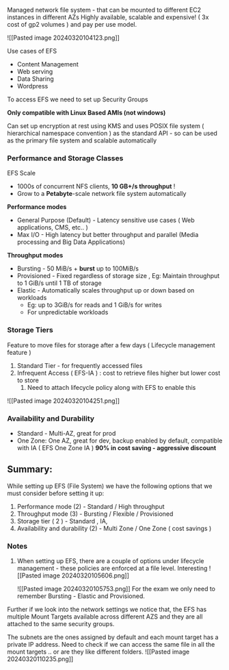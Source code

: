 
Managed network file system - that can be mounted to different EC2 instances in different AZs
Highly available, scalable and expensive! ( 3x cost of gp2 volumes ) and pay per use model.

![[Pasted image 20240320104123.png]]

Use cases of EFS
- Content Management
- Web serving
- Data Sharing
- Wordpress

To access EFS we need to set up Security Groups

**Only compatible with Linux Based AMIs (not windows)**

Can set up encryption at rest using KMS and uses POSIX file system ( hierarchical namespace convention ) as the standard API - so can be used as the primary file system and scalable automatically

### Performance and Storage Classes

EFS Scale
- 1000s of concurrent NFS clients, **10 GB+/s throughput** !
- Grow to a **Petabyte**-scale network file system automatically

**Performance modes**
- General Purpose (Default) - Latency sensitive use cases ( Web applications, CMS, etc.. )
- Max I/O - High latency but better throughput and parallel (Media processing and Big Data Applications)

**Throughput modes**
- Bursting - 50 MiB/s + **burst** up to 100MiB/s
- Provisioned - Fixed regardless of storage size , Eg: Maintain throughput to 1 GiB/s until 1 TB of storage
- Elastic - Automatically scales throughput up or down based on workloads
	- Eg: up to 3GiB/s for reads and 1 GiB/s for writes
	- For unpredictable workloads


### Storage Tiers

Feature to move files for storage after a few days ( Lifecycle management feature )
1. Standard Tier - for frequently accessed files
2. Infrequent Access ( EFS-IA ) : cost to retrieve files higher but lower cost to store
	1. Need to attach lifecycle policy along with EFS to enable this

![[Pasted image 20240320104251.png]]

### Availability and Durability

- Standard - Multi-AZ, great for prod
- One Zone: One AZ, great for dev, backup enabled by default, compatible with IA ( EFS One Zone IA ) **90% in cost saving - aggressive discount**


## Summary: 

While setting up EFS (File System) we have the following options that we must consider before setting it up:

1. Performance mode (2) - Standard / High throughput
2. Throughput mode (3) - Bursting / Flexible / Provisioned
3. Storage tier ( 2 ) - Standard , IA, 
4. Availability and durability (2) - Multi Zone / One Zone  ( cost savings )

### Notes
1. When setting up EFS, there are a couple of options under lifecycle management - these policies are enforced at a file level. Interesting
	![[Pasted image 20240320105606.png]]

	![[Pasted image 20240320105753.png]]
	For the exam we only need to remember Bursting - Elastic and Provisioned.
	


Further if we look into the network settings we notice that, the EFS has multiple Mount Targets available across different AZS and they are all attached to the same security groups.

The subnets are the ones assigned by default and each mount target has a private IP address. Need to check if we can access the same file in all the mount targets .. or are they like different folders. 
	![[Pasted image 20240320110235.png]]
